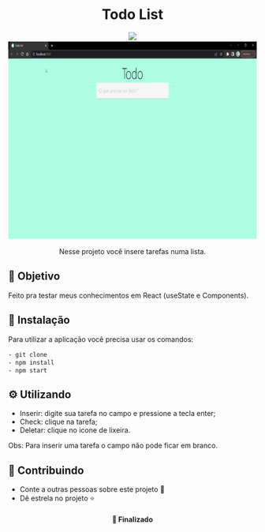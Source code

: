 <h1  align="center">Todo List</h1>
<div align="center">
<img src="https://img.shields.io/static/v1?label=Projeto&message=React&color=00BFFF&style=for-the-badge&logo=ghost"/>

</div>
<div align="center">
<img height="400px" src="https://github.com/OliveiraJess/todo-react/blob/main/public/todoList.gif" alt="Gif da aplicação funcionando" />
</div>

<p align="center">Nesse projeto você insere tarefas numa lista. </p>

<h2>🚀 Objetivo</h2>

<p>Feito pra testar meus conhecimentos em React (useState e Components).</p>

<h2>🔧 Instalação</h2>

<p>Para utilizar a aplicação você precisa usar os comandos: </p>

```
- git clone
- npm install
- npm start
```

<h2>⚙️ Utilizando</h2>

* Inserir: digite sua tarefa no campo e pressione a tecla enter;
* Check: clique na tarefa;
* Deletar: clique no icone de lixeira.

Obs: Para inserir uma tarefa o campo não pode ficar em branco.

<h2>🤝 Contribuindo </h2>

* Conte a outras pessoas sobre este projeto 📢
* Dê estrela no projeto ⭐️

<h4 align="center">📌 Finalizado</h4>



